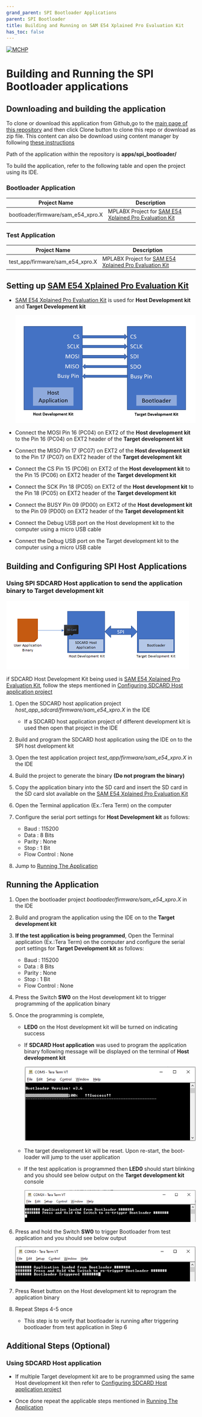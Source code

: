 ```yaml
---
grand_parent: SPI Bootloader Applications
parent: SPI Bootloader
title: Building and Running on SAM E54 Xplained Pro Evaluation Kit
has_toc: false
---
```


[![MCHP](https://www.microchip.com/ResourcePackages/Microchip/assets/dist/images/logo.png)](https://www.microchip.com)

# Building and Running the SPI Bootloader applications

## Downloading and building the application

To clone or download this application from Github,go to the [main page of this repository](https://github.com/Microchip-MPLAB-Harmony/bootloader_apps_spi) and then click Clone button to clone this repo or download as zip file. This content can also be download using content manager by following [these instructions](https://github.com/Microchip-MPLAB-Harmony/contentmanager/wiki)

Path of the application within the repository is **apps/spi_bootloader/**

To build the application, refer to the following table and open the project using its IDE.

### Bootloader Application

| Project Name      | Description                                    |
| ----------------- | ---------------------------------------------- |
| bootloader/firmware/sam_e54_xpro.X    | MPLABX Project for [SAM E54 Xplained Pro Evaluation Kit](https://www.microchip.com/en-us/development-tool/atsame54-xpro)|


### Test Application

| Project Name      | Description                                    |
| ----------------- | ---------------------------------------------- |
| test_app/firmware/sam_e54_xpro.X    | MPLABX Project for [SAM E54 Xplained Pro Evaluation Kit](https://www.microchip.com/en-us/development-tool/atsame54-xpro)|


## Setting up [SAM E54 Xplained Pro Evaluation Kit](https://www.microchip.com/en-us/development-tool/atsame54-xpro)

- [SAM E54 Xplained Pro Evaluation Kit](https://www.microchip.com/en-us/development-tool/atsame54-xpro) is used for **Host Development kit** and **Target Development kit**

    ![spi_bootloader_host_target_connection](../../spi_bootloader/docs/images/spi_bootloader_host_target_connection.png)

- Connect the MOSI Pin 16 (PC04) on EXT2 of the **Host development kit** to the Pin 16 (PC04) on EXT2 header of the **Target development kit**
- Connect the MISO Pin 17 (PC07) on EXT2 of the **Host development kit** to the Pin 17 (PC07) on EXT2 header of the **Target development kit**
- Connect the CS Pin 15 (PC06) on EXT2 of the **Host development kit** to the Pin 15 (PC06) on EXT2 header of the **Target development kit**
- Connect the SCK Pin 18 (PC05) on EXT2 of the **Host development kit** to the Pin 18 (PC05) on EXT2 header of the **Target development kit**
- Connect the BUSY Pin 09 (PD00) on EXT2 of the **Host development kit** to the Pin 09 (PD00) on EXT2 header of the **Target development kit**
- Connect the Debug USB port on the Host development kit to the computer using a micro USB cable
- Connect the Debug USB port on the Target development kit to the computer using a micro USB cable


## Building and Configuring SPI Host Applications

### **Using SPI SDCARD Host application to send the application binary to Target development kit**

![host_app_sdcard_setup](../../spi_bootloader/docs/images/spi_bootloader_host_sdcard.png)

if SDCARD Host Development Kit being used is [SAM E54 Xplained Pro Evaluation Kit](https://www.microchip.com/developmenttools/ProductDetails/atsame54-xpro), follow the steps mentioned in [Configuring SDCARD Host application project](../../spi_bootloader/docs/readme_configure_host_app_sdcard.md#configuring-the-sdcard-host-application)

1. Open the SDCARD host application project *host_app_sdcard/firmware/sam_e54_xpro.X* in the IDE
    - If a SDCARD host application project of different development kit is used then open that project in the IDE
2. Build and program the SDCARD host application using the IDE on to the SPI host dvelopment kit

3. Open the test application project *test_app/firmware/sam_e54_xpro.X* in the IDE
4. Build the project to generate the binary **(Do not program the binary)**

5. Copy the application binary into the SD card and insert the SD card in the SD card slot available on the  [SAM E54 Xplained Pro Evaluation Kit](https://www.microchip.com/developmenttools/ProductDetails/atsame54-xpro) 

6. Open the Terminal application (Ex.:Tera Term) on the computer
7. Configure the serial port settings for **Host Development kit** as follows:
    - Baud : 115200
    - Data : 8 Bits
    - Parity : None
    - Stop : 1 Bit
    - Flow Control : None

8. Jump to [Running The Application](#running-the-application)

## Running the Application

1. Open the bootloader project *bootloader/firmware/sam_e54_xpro.X* in the IDE
2. Build and program the application using the IDE on to the **Target development kit**
3. **If the test application is being programmed**, Open the Terminal application (Ex.:Tera Term) on the computer and configure the serial port settings for **Target Development kit** as follows:
    - Baud : 115200
    - Data : 8 Bits
    - Parity : None
    - Stop : 1 Bit
    - Flow Control : None

4. Press the Switch **SW0** on the Host development kit to trigger programming of the application binary
5. Once the programming is complete,
    - **LED0** on the Host development kit will be turned on indicating success

    - If **SDCARD Host application** was used to program the application binary following message will be displayed on the terminal of **Host development kit**

        ![spi_bootloader_host_app_sdcard_output](../../spi_bootloader/docs/images/spi_bootloader_host_app_sdcard_output.png)

    - The target development kit will be reset. Upon re-start, the boot-loader will jump to the user application

    - If the test application is programmed then **LED0** should start blinking and you should see below output on the **Target development kit** console

        ![output](../../spi_bootloader/docs/images/btl_spi_test_app_console_success.png)

6. Press and hold the Switch **SW0** to trigger Bootloader from test application and you should see below output

    ![output](../../spi_bootloader/docs/images/btl_spi_test_app_console_trigger_bootloader.png)

7. Press Reset button on the Host development kit to reprogram the application binary
8. Repeat Steps 4-5 once
    - This step is to verify that bootloader is running after triggering bootloader from test application in Step 6


## Additional Steps (Optional)

### Using SDCARD Host application

- If multiple Target development kit are to be programmed using the same Host development kit then refer to [Configuring SDCARD Host application project](../../spi_bootloader/docs/readme_configure_host_app_sdcard.md)

- Once done repeat the applicable steps mentioned in [Running The Application](#running-the-application)
